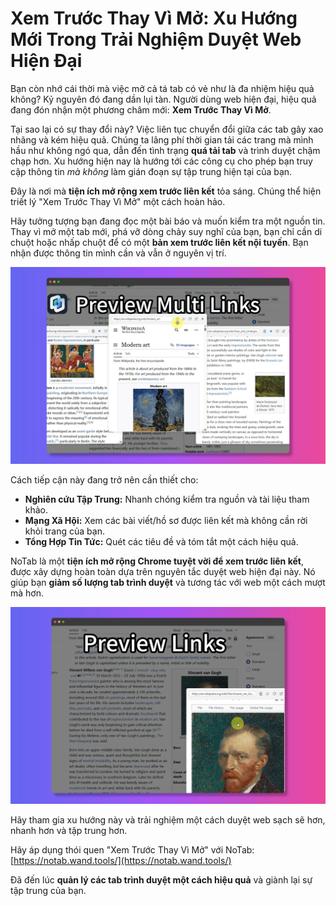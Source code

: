 
# Xem Trước Thay Vì Mở: Xu Hướng Mới Trong Trải Nghiệm Duyệt Web Hiện Đại

Bạn còn nhớ cái thời mà việc mở cả tá tab có vẻ như là đa nhiệm hiệu quả không? Kỷ nguyên đó đang dần lụi tàn. Người dùng web hiện đại, hiệu quả đang đón nhận một phương châm mới: **Xem Trước Thay Vì Mở**.

Tại sao lại có sự thay đổi này? Việc liên tục chuyển đổi giữa các tab gây xao nhãng và kém hiệu quả. Chúng ta lãng phí thời gian tải các trang mà mình hầu như không ngó qua, dẫn đến tình trạng **quá tải tab** và trình duyệt chậm chạp hơn. Xu hướng hiện nay là hướng tới các công cụ cho phép bạn truy cập thông tin *mà không* làm gián đoạn sự tập trung hiện tại của bạn.

Đây là nơi mà **tiện ích mở rộng xem trước liên kết** tỏa sáng. Chúng thể hiện triết lý "Xem Trước Thay Vì Mở" một cách hoàn hảo.

Hãy tưởng tượng bạn đang đọc một bài báo và muốn kiểm tra một nguồn tin. Thay vì mở một tab mới, phá vỡ dòng chảy suy nghĩ của bạn, bạn chỉ cần di chuột hoặc nhấp chuột để có một **bản xem trước liên kết nội tuyến**. Bạn nhận được thông tin mình cần và vẫn ở nguyên vị trí.

![Xem trước liên kết ngay trong trang](../images/notab1.png)

Cách tiếp cận này đang trở nên cần thiết cho:
*   **Nghiên cứu Tập Trung:** Nhanh chóng kiểm tra nguồn và tài liệu tham khảo.
*   **Mạng Xã Hội:** Xem các bài viết/hồ sơ được liên kết mà không cần rời khỏi trang của bạn.
*   **Tổng Hợp Tin Tức:** Quét các tiêu đề và tóm tắt một cách hiệu quả.

NoTab là một **tiện ích mở rộng Chrome tuyệt vời để xem trước liên kết**, được xây dựng hoàn toàn dựa trên nguyên tắc duyệt web hiện đại này. Nó giúp bạn **giảm số lượng tab trình duyệt** và tương tác với web một cách mượt mà hơn.

![Cửa sổ xem trước rõ ràng của NoTab](../images/notab2.png)

Hãy tham gia xu hướng này và trải nghiệm một cách duyệt web sạch sẽ hơn, nhanh hơn và tập trung hơn.

Hãy áp dụng thói quen "Xem Trước Thay Vì Mở" với NoTab: [https://notab.wand.tools/](https://notab.wand.tools/)

Đã đến lúc **quản lý các tab trình duyệt một cách hiệu quả** và giành lại sự tập trung của bạn.
